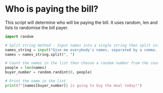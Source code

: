 # Who is paying the bill?

This script will determine who will be paying the bill. 
It uses random, len and lists to randomise the bill payer. 

```py
import random

# Split string method - Input names into a single string then split into a list.
names_string = input("Give me everybody's names, separated by a comma. ")
names = names_string.split(", ")

# Count the names in the list then choose a random number from the counted value. 
people = len(names)
buyer_number = random.randint(0, people)

# Print the name in the list
print(f"{names[buyer_number]} is going to buy the meal today!")
```
